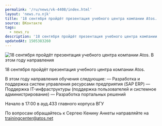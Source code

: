 ```yaml
---
permalink: '/ru/news/vk-4408/index.html'
layout: 'news.ru.njk'
title: '18 сентября пройдёт презентация учебного центра компании Atos.'
source: ВКонтакте
tags:
  - news_ru
description: '18 сентября пройдёт презентация учебного центра компании Atos.'
updatedAt: 1505383260
---
```

![18 сентября пройдёт презентация учебного центра компании Atos. В этом году направления](https://sun9-5.userapi.com/impf/c841237/v841237129/1ae75/SQAIYGJ8iRE.jpg?size=1200x675&quality=96&proxy=1&sign=0a2b276dea267dcbb630879a0665aadd&c_uniq_tag=t4OH3EAz2BkeUM2Fsa_vjBBEAFYqTeU1pmlrt5EoL_k&type=album)

18 сентября пройдёт презентация учебного центра компании Atos.

В этом году направления обучения следующие:
— Разработка и поддержка систем управления ресурсами предприятия (SAP ERP)
— Поддержка IT-инфраструктуры (поддержка пользователей и системное администрирование)
— Разработка портальных решений

Начало в 17:00 в ауд.433 главного корпуса ВГУ

По вопросам обращайтесь к Сергею Кенину
Анкеты направляйте на trainingcenter@atos.net
